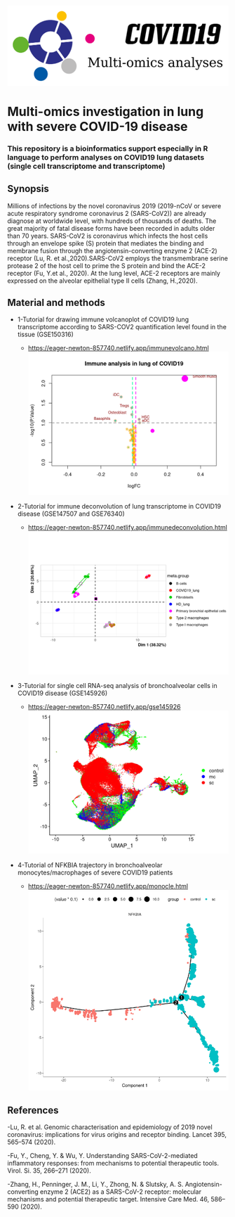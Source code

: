 ![logo](https://github.com/cdesterke/covid19sc/blob/master/logo.png)
# Multi-omics investigation in lung with severe COVID-19 disease

### This repository is a bioinformatics support especially in R language to perform analyses on COVID19 lung datasets (single cell transcriptome and transcriptome)

## Synopsis
Millions of infections by the novel coronavirus 2019  (2019-nCoV or severe acute respiratory syndrome coronavirus 2 (SARS-CoV2)) are already diagnose at worldwide level, with hundreds of thousands of deaths. The great majority of fatal disease forms have been recorded in adults older than 70 years. SARS-CoV2 is coronavirus which infects the host cells through an envelope spike (S) protein that mediates the binding and membrane fusion through the angiotensin-converting enzyme 2 (ACE-2) receptor (Lu, R. et al.,2020).SARS-CoV2 employs the transmembrane serine protease 2 of the host cell to prime the S protein and bind the ACE-2 receptor (Fu, Y.et al., 2020). At the lung level, ACE-2 receptors are mainly expressed on the alveolar epithelial type II cells (Zhang, H.,2020).

## Material and methods

* 1-Tutorial for drawing immune volcanoplot of COVID19 lung transcriptome according to SARS-COV2 quantification level found in the tissue (GSE150316)
  
  + <https://eager-newton-857740.netlify.app/immunevolcano.html>
![iv](https://github.com/cdesterke/covid19sc/blob/master/immunevolcano.png)

* 2-Tutorial for immune deconvolution of lung transcriptome in COVID19 disease (GSE147507 and GSE76340)
  
  + <https://eager-newton-857740.netlify.app/immunedeconvolution.html>
![pca](https://github.com/cdesterke/covid19sc/blob/master/pca.png)

* 3-Tutorial for single cell RNA-seq analysis of bronchoalveolar cells in COVID19 disease (GSE145926)

  + <https://eager-newton-857740.netlify.app/gse145926>
![umap](https://github.com/cdesterke/covid19sc/blob/master/umap.png)

* 4-Tutorial of NFKBIA trajectory in bronchoalveolar monocytes/macrophages of severe COVID19 patients

  + <https://eager-newton-857740.netlify.app/monocle.html>
![trajectory](https://github.com/cdesterke/covid19sc/blob/master/monocle.png)

## References

-Lu, R. et al. Genomic characterisation and epidemiology of 2019 novel coronavirus: implications for virus origins and receptor binding. Lancet 395, 565–574 (2020).

-Fu, Y., Cheng, Y. & Wu, Y. Understanding SARS-CoV-2-mediated inflammatory responses: from mechanisms to potential therapeutic tools. Virol. Si. 35, 266–271 (2020).

-Zhang, H., Penninger, J. M., Li, Y., Zhong, N. & Slutsky, A. S. Angiotensin-converting enzyme 2 (ACE2) as a SARS-CoV-2 receptor: molecular mechanisms and potential therapeutic target. Intensive Care Med. 46, 586–590 (2020).
